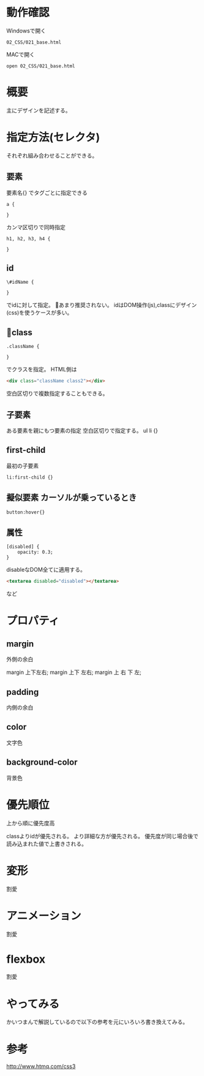 
# 動作確認

Windowsで開く

```
02_CSS/021_base.html
```

MACで開く

```
open 02_CSS/021_base.html
```

# 概要
主にデザインを記述する。

# 指定方法(セレクタ)

それぞれ組み合わせることができる。

## 要素

要素名{} でタグごとに指定できる
```
a {

}
```

カンマ区切りで同時指定
```
h1, h2, h3, h4 {

}
```

## id

```
\#idName {

}
```

でidに対して指定。
あまり推奨されない。
idはDOM操作(js),classにデザイン(css)を使うケースが多い。

## class

```
.className {

}
```

でクラスを指定。
HTML側は

``` html
<div class="className class2"></div>
```
空白区切りで複数指定することもできる。

## 子要素
ある要素を親にもつ要素の指定
空白区切りで指定する。
ul li {}

## first-child
最初の子要素

```
li:first-child {}
```

## 擬似要素 カーソルが乗っているとき

```
button:hover{}
```

## 属性

```
[disabled] {
    opacity: 0.3;
}
```

disableなDOM全てに適用する。

``` html
<textarea disabled="disabled"></textarea>
```

など

# プロパティ

## margin
外側の余白

margin 上下左右;
margin 上下 左右;
margin 上 右 下 左;


## padding
内側の余白

## color
文字色

## background-color
背景色

# 優先順位
上から順に優先度高

classよりidが優先される。
より詳細な方が優先される。
優先度が同じ場合後で読み込まれた値で上書きされる。

# 変形
割愛

# アニメーション
割愛

# flexbox
割愛

# やってみる
かいつまんで解説しているので以下の参考を元にいろいろ書き換えてみる。

# 参考
http://www.htmq.com/css3
